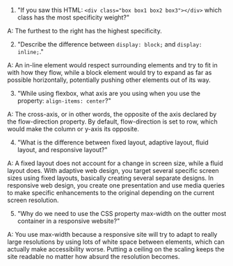 
1. "If you saw this HTML: ```<div class="box box1 box2 box3"></div>``` which class has the most specificity weight?"

A: The furthest to the right has the highest specificity.

2. "Describe the difference between ```display: block;``` and ```display: inline;```."

A: An in-line element would respect surrounding elements and try to fit in with how they flow, while a block element would try to expand as far as possible horizontally, potentially pushing other elements out of its way.

3. "While using flexbox, what axis are you using when you use the property: ```align-items: center```?"

A: The cross-axis, or in other words, the opposite of the axis declared by the flow-direction property. By default, flow-direction is set to row, which would make the column or y-axis its opposite.

4. "What is the difference between fixed layout, adaptive layout, fluid layout, and responsive layout?"

A: A fixed layout does not account for a change in screen size, while a fluid layout does. With adaptive web design, you target several specific screen sizes using fixed layouts, basically creating several separate designs. In responsive web design, you create one presentation and use media queries to make specific enhancements to the original depending on the current screen resolution.

5. "Why do we need to use the CSS property max-width on the outter most container in a responsive website?"

A: You use max-width because a responsive site will try to adapt to really large resolutions by using lots of white space between elements, which can actually make accessibility worse. Putting a ceiling on the scaling keeps the site readable no matter how absurd the resolution becomes.
